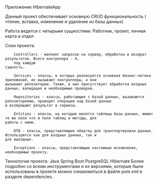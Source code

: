 Приложение HibernateApp

Данный проект обеспечивает основную CRUD функциональность ( чтение, вставка, изменение и удаление из базы данных)

Работа ведется с четырьмя сущностями: Работник, проект, личная карта и отдел

Слои проекта:

        Controllers - маппинг запросов на сервер, обработка и возврат результатов. Всего контролера - 4,
        под каждую
    сущность.
    
        Services - классы, в которых реализуется основная бизнес-логика приложений, их вызывают контроллеры, а они 
    вызывают репозитории. Также, в них присутствует обработка входных данных, валидация и необходимые проверки.
    
        Repositories - классы, работающие с базой данных, вызываются репозиториями, проводят операции над базой данных
    и возвращают результат в сервисы.
    
        Entities - классы, на которые мапятся таблицы базы данных, имеют те же поля что и поля таблиц и методы, для
    работы с ними.
    
        DTO - классы, представляющие обертку для транспортировки данных. Используются как для входных данных, так и
    для выходных.
    
        Exceptions - классы, представляющие кастомные исключения, необходимые проекту.
        
Технологии проекта:
    Java
    Spring Boot
    PostgreSQL
    Hibernate
Более подробно со всеми инструментами и их версиями, которые были использованы в проекте можно ознакомиться в файле
pom.xml в разделе dependencies.
